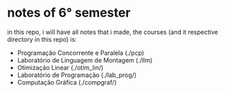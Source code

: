 # notes of 6° semester

in this repo, i will have all notes that i made, the courses (and it respective directory in this repo) is:
- Programação Concorrente e Paralela (./pcp)
- Laboratório de Linguagem de Montagem (./llm)
- Otimização Linear (./otim_lin/)
- Laboratório de Programação (./lab_prog/)
- Computação Gráfica (./compgraf/)



